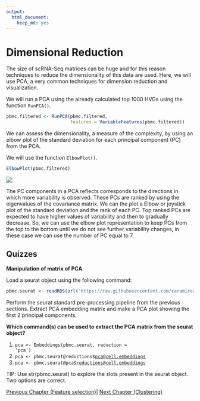 ```yaml
---
output:
  html_document:
    keep_md: yes
---
```






# Dimensional Reduction



The size of scRNA-Seq matrices can be huge and for this reason techniques to reduce the dimensionality
of this data are used. Here, we will use PCA, a very common techniques for dimension
reduction and visualization.

We will run a PCA using the already calculated top 1000 HVGs using the function `RunPCA()`.


```r
pbmc.filtered <- RunPCA(pbmc.filtered, 
                        features = VariableFeatures(pbmc.filtered))
```

We can assess the dimensionality, a measure of the complexity, by using an
elbow plot of the standard deviation for each principal component (PC)
from the PCA.

We will use the function `ElbowPlot()`.



```r
ElbowPlot(pbmc.filtered)
```

<img src="04-Normalization_and_Dimensional_Reduction_files/figure-html/unnamed-chunk-2-1.png" style="display: block; margin: auto;" />

The PC components in a PCA reflects corresponds to the directions in which
more variability is observed. These PCs are ranked by using the eigenvalues
of the covariance matrix. We can the plot a Elbow or joystick plot of the 
standard deviation and the rank of each PC. Top ranked PCs are expected to 
have higher values of variability and then to gradually decrease. So, we
can use the elbow plot representation to keep PCs from the top to the bottom
until we do not see further variability changes, in these case we can use 
the number of PC equal to 7.


## Quizzes

<b>Manipulation of matrix of PCA</b>

Load a seurat object using the following command:


```r
pbmc.seurat <- readRDS(url('https://raw.githubusercontent.com/caramirezal/caramirezal.github.io/master/bookdown-minimal/data/pbmc_10X_250_cells.seu.rds'))
```

Perform the seurat standard pre-processing pipeline from the previous sections.
Extract PCA embedding matrix and make a PCA plot showing the first 2 principal components. 

<summary> <b>Which command(s) can be used to extract the PCA matrix from the seurat object?</b>
<br>

1. <code>pca <- Embeddings(pbmc.seurat, reduction = 'pca')</code>
2. <code>pca <- pbmc.seurat@reductions$pca@cell.embeddings</code>
3. <code>pca <- pbmc.seurat@pca$reductions@cell.embeddings</code>
</summary>

TIP: Use str(pbmc.seurat) to explore the slots present in the seurat object. Two options
are correct.


[Previous Chapter (Feature selection)](./03-Feature_selection.md)|
[Next Chapter (Clustering)](./05-Cluster_visualization.md)


